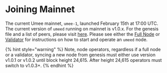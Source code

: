 # Joining Mainnet

The current Umee mainnet, `umee-1`, launched February 15th at 17:00 UTC. The current version of `umeed` running on mainnet is v1.0.x. For the genesis file and a list of peers, please visit [here](https://github.com/umee-network/umee/tree/main/networks/umee-1). Please see either the [Full Node](full-node.md) or [Validator](validator.md) for instructions on how to start and operate an `umeed` node.

{% hint style="warning" %}
Note, node operators, regardless if a full node or a validator, syncing a new node from genesis must either use version v1.0.1 or v1.0.2 until block height 24,615. After height 24,615 operators must switch to v1.0.3+.
{% endhint %}

